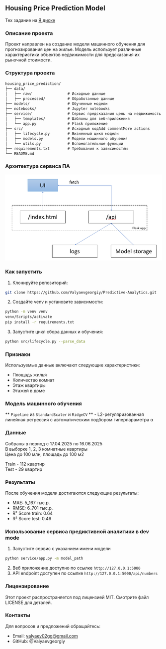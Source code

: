 ## Housing Price Prediction Model

Тех задание на [Я.диске](https://disk.yandex.ru/d/vDb3HPumZ2xK0w)

### Описание проекта
Проект направлен на создание модели машинного обучения для прогнозирования цен на жилье. Модель использует различные характеристики объектов недвижимости для предсказания их рыночной стоимости.

### Структура проекта
```
housing_price_prediction/
├── data/
│   ├── raw/                # Исходные данные
│   ├── processed/          # Обработанные данные
├── models/                 # Обученные модели
├── notebooks/              # Jupyter notebooks
├── service/                # Сервис предсказания цены на недвижимость
│   ├── templates/          # Шаблоны для веб-приложения
│   └── app.py              # Flask приложение
├── src/                    # Исходный кодAdd commentMore actions
│   ├── lifecycle.py        # Жизненный цикл модели
│   ├── models.py           # Модели машинного обучения
│   └── utils.py            # Вспомогательные функции
├── requirements.txt        # Требования к зависимостям
└── README.md
```

### Архитектура сервиса ПА
![](img/arch.png)

### Как запустить
1. Клонируйте репозиторий:
```bash
git clone https://github.com/Valyaevgeorgiy/Predictive-Analytics.git
```

2. Создайте venv и установите зависимости:
```bash
python -m venv venv
venv/Scripts/activate
pip install -r requirements.txt
```

3. Запустите цикл сбора данных и обучения:
```bash
python src/lifecycle.py --parse_data
```

### Признаки
Используемые данные включают следующие характеристики:
* Площадь жилья
* Количество комнат
* Этаж квартиры
* Этажей в доме

### Модель машинного обучения
** `Pipeline` из `StandardScaler` и `RidgeCV` ** - L2-регуляризованная линейная регрессия с автоматическим подбором гиперпараметра α


### Данные
Собраны в период с 17.04.2025 по 16.06.2025  
В выборке 1, 2, 3 комнатные квартиры  
Цена до 100 млн, площадь до 100 м2  

Train - 112 квартир  
Test - 29 квартир

### Результаты
После обучения модели  достигаются следующие результаты:
* MAE: 5_167 тыс.р.
* RMSE: 6_701 тыс.р. 
* R² Score train: 0.64
* R² Score test: 0.46

### Использование сервиса предиктивной аналитики в dev mode
1. Запустите сервис с указанием имени модели
```sh
python service/app.py -m model_path
```
2. Веб приложение доступно по ссылке `http://127.0.0.1:5000` 
3. API endpoint доступен  по ссылке `http://127.0.0.1:5000/api/numbers`

### Лицензирование
Этот проект распространяется под лицензией MIT.
Смотрите файл LICENSE для деталей.

### Контакты
Для вопросов и предложений обращайтесь:
* Email: valyaev02gg@gmail.com
* GitHub: @Valyaevgeorgiy
